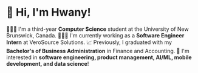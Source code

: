 # 👋 Hi, I'm Hwany!

👩🏻‍🎓 I'm a third-year **Computer Science** student at the University of New Brunswick, Canada.
👩🏻‍💻 I'm currently working as a **Software Engineer Intern** at VeroSource Solutions.
📈 Previously, I graduated with my **Bachelor's of Business Administration** in Finance and Accounting. 
💭 I'm interested in **software engineering, product management, AI/ML, mobile development, and data science**!  
